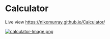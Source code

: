 # Calculator
Live view https://nikomurray.github.io/Calculator/


[![calculator-Image.png](https://i.postimg.cc/3wVYKgq4/calculator-Image.png)](https://postimg.cc/8FRq4rNN)
